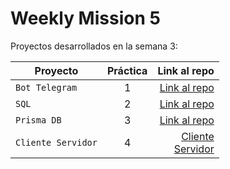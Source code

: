 # Weekly Mission 5

Proyectos desarrollados en la semana 3:

| Proyecto             | Práctica |                                                                                                              Link al repo |
| -------------------- | :-------: | ------------------------------------------------------------------------------------------------------------------------: |
| `Bot Telegram`     |     1     |                                                                [Link al repo](https://github.com/LuisCasillasA/fizzbuzz.git) |
| `SQL`              |     2     |                                                              [Link al repo](https://github.com/LuisCasillasA/express_db.git) |
| `Prisma DB`        |     3     |                                                              [Link al repo](https://github.com/LuisCasillasA/express_db.git) |
| `Cliente Servidor` |     4     | [Cliente](https://github.com/LuisCasillasA/client-launchx.git)<br />[Servidor](https://github.com/LuisCasillasA/express_db.git) |
